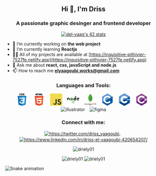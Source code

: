 <h2 align="center">Hi 👋, I'm Driss</h1>
<h3 align="center">A passionate graphic desinger and frontend developer</h3>

<p align="center">
<a href="https://github.com/oakoudad/badge42"><img src="https://badge.mediaplus.ma/binary/del-yaag" alt="del-yaag's 42 stats" /></a>
</p>

- 🔭 I’m currently working on **the web project**
- 🌱 I’m currently learning **Reactjs**
- 👨‍💻 All of my projects are available at [https://inquisitive-pithivier-7527fe.netlify.app](https://inquisitive-pithivier-7527fe.netlify.app)
- 💬 Ask me about **react, css, javaScript and node.js**
- 📫 How to reach me **elyaagoubi.works@gmail.com**

<h3 align="center">Languages and Tools:</h3>
<p align="center">
  <img src="https://raw.githubusercontent.com/devicons/devicon/master/icons/css3/css3-original-wordmark.svg" alt="css3" width="40" height="40"/>
  &ensp;
  <img src="https://raw.githubusercontent.com/devicons/devicon/master/icons/html5/html5-original-wordmark.svg" alt="html5" width="40" height="40"/>
  &ensp;
  <img src="https://raw.githubusercontent.com/devicons/devicon/master/icons/javascript/javascript-original.svg" alt="javascript" width="40" height="40"/>
  &ensp;
  <img src="https://raw.githubusercontent.com/devicons/devicon/master/icons/nodejs/nodejs-original-wordmark.svg" alt="nodejs" width="40" height="40"/>
  &ensp;
  <img src="https://raw.githubusercontent.com/devicons/devicon/master/icons/mongodb/mongodb-original-wordmark.svg" alt="mongodb" width="40" height="40"/>
  &ensp;
  <img src="https://raw.githubusercontent.com/devicons/devicon/master/icons/c/c-original.svg" alt="c" width="40" height="40"/>
  &ensp;
  <img src="https://raw.githubusercontent.com/devicons/devicon/master/icons/cplusplus/cplusplus-original.svg" alt="cplusplus" width="40" height="40"/>
  &ensp;
  <img src="https://raw.githubusercontent.com/devicons/devicon/master/icons/csharp/csharp-original.svg" alt="csharp" width="40" height="40"/>
  &ensp;
  <img src="https://www.vectorlogo.zone/logos/adobe_illustrator/adobe_illustrator-icon.svg" alt="illustrator" width="40" height="40"/>
  &ensp;
  <img src="https://www.vectorlogo.zone/logos/figma/figma-icon.svg" alt="figma" width="40" height="40"/>
</p>

<h3 align="center">Connect with me:</h3>
<p align="center">
<a href="https://twitter.com/driss_yaagoubi" target="blank">
  <img align="center" src="https://raw.githubusercontent.com/rahuldkjain/github-profile-readme-generator/master/src/images/icons/Social/twitter.svg"         
  alt="https://twitter.com/driss_yaagoubi" height="30" width="40" />
</a>
&ensp;
<a href="https://linkedin.com/in/https://www.linkedin.com/in/driss-el-yaagoubi-420654207/" target="blank">
  <img align="center" src="https://raw.githubusercontent.com/rahuldkjain/github-profile-readme-generator/master/src/images/icons/Social/linked-in-alt.svg" 
  alt="https://www.linkedin.com/in/driss-el-yaagoubi-420654207/" height="30" width="40" />
</a>
</p>

<p align="center">
  <img width="300px" src="https://github-readme-stats.vercel.app/api/top-langs?username=driely01&show_icons=true&locale=en&layout=compact" alt="driely01" />
</p>
<p align="center">
  <img width="350px" src="https://github-readme-stats.vercel.app/api?username=driely01&show_icons=true&locale=en" alt="driely01" />
  <img width="350px" src="https://github-readme-streak-stats.herokuapp.com/?user=driely01&" alt="driely01" />
</p>

![Snake animation](https://raw.githubusercontent.com/{driely01}/{driely01}/output/github-contribution-grid-snake-dark.svg)



<!--
**Drisse1/Drisse1** is a ✨ _special_ ✨ repository because its `README.md` (this file) appears on your GitHub profile.

Here are some ideas to get you started:

- 🔭 I’m currently working on ...
- 🌱 I’m currently learning ...
- 👯 I’m looking to collaborate on ...
- 🤔 I’m looking for help with ...
- 💬 Ask me about ...
- 📫 How to reach me: ...
- 😄 Pronouns: ...
- ⚡ Fun fact: ...
-->
